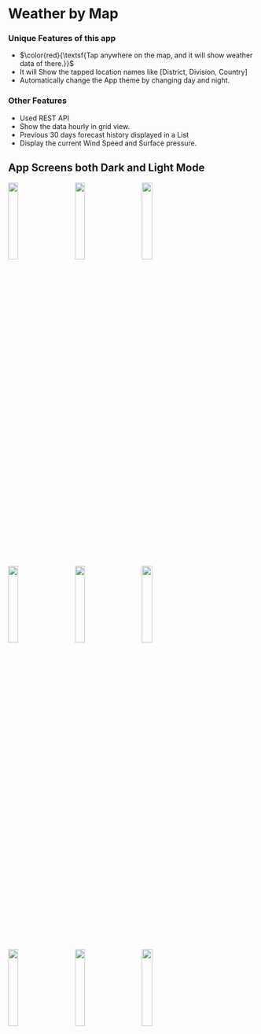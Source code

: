# Weather by Map
### Unique Features of this app
* $\color{red}{\textsf{Tap anywhere on the map, and it will show weather data of there.}}$
* It will Show the tapped location names like [District, Division, Country]
* Automatically change the App theme by changing day and night.
  
 ### Other Features
  * Used REST API
  * Show the data hourly in grid view.
  * Previous 30 days forecast history  displayed in a List
  * Display the current Wind Speed and Surface pressure.

## App Screens both Dark and Light Mode

<p align="start">

   

<img src="https://github.com/Zihadul-Islam-Fahim/unique-weather-app/assets/82943440/1401c635-fadc-4972-9912-ff70784faf15" width="20%">
  &nbsp; &nbsp; &nbsp; &nbsp;

  <img src="https://github.com/Zihadul-Islam-Fahim/unique-weather-app/assets/82943440/646346b5-45fc-4dbd-9833-05c043bc1f3f" width="20%">
  &nbsp; &nbsp; &nbsp; &nbsp;

  <img src="https://github.com/Zihadul-Islam-Fahim/unique-weather-app/assets/82943440/3e97bfec-3f94-4523-bc0b-542e131fc8c5" width="20%">
  &nbsp; &nbsp; &nbsp; &nbsp;

  <img src="https://github.com/Zihadul-Islam-Fahim/unique-weather-app/assets/82943440/446022e6-9292-4155-8566-2fdd44e540c5" width="20%">
  &nbsp; &nbsp; &nbsp; &nbsp;

  <img src="https://github.com/Zihadul-Islam-Fahim/unique-weather-app/assets/82943440/9428fa57-30c1-47dc-bbc4-88875224a6e7" width="20%">
  &nbsp; &nbsp; &nbsp; &nbsp;

  <img src="https://github.com/Zihadul-Islam-Fahim/unique-weather-app/assets/82943440/c1554108-8d09-4e90-9f7b-68a8481c08f2" width="20%">
  &nbsp; &nbsp; &nbsp; &nbsp;


  <img src="https://github.com/Zihadul-Islam-Fahim/unique-weather-app/assets/82943440/afae1c39-c1c9-4d19-9c61-e6e948b87aef" width="20%">
  &nbsp; &nbsp; &nbsp; &nbsp;
  
  <img src="https://github.com/Zihadul-Islam-Fahim/unique-weather-app/assets/82943440/21eb35d9-804a-4536-aa5b-2295b7f7b5f5" width="20%">
  &nbsp; &nbsp; &nbsp; &nbsp;
  
 <img src="https://github.com/Zihadul-Islam-Fahim/unique-weather-app/assets/82943440/d76a7f64-4cdc-4d5d-8e6a-988efb3c08e5" width="20%">
  &nbsp; &nbsp; &nbsp; &nbsp;

</p>


